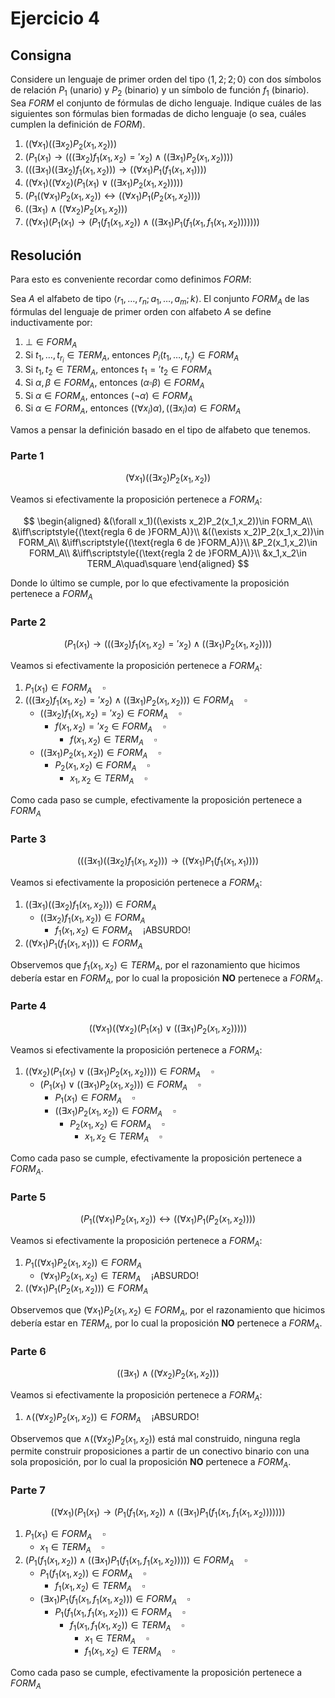 # Ejercicio 4

## Consigna

Considere un lenguaje de primer orden del tipo $\left<1,2;2;0\right>$ con dos símbolos de relación $P_1$ (unario) y $P_2$ (binario) y un símbolo de función $f_1$ (binario). Sea $FORM$ el conjunto de fórmulas de dicho lenguaje. Indique cuáles de las siguientes son fórmulas bien formadas de dicho lenguaje
(o sea, cuáles cumplen la definición de $FORM$).

1. $((\forall x_1)((\exists x_2) P_2(x_1, x_2)))$
2. $(P_1(x_1) \to (((\exists x_2) f_1(x_1, x_2) =' x_2) \land((\exists x_1) P_2(x_1, x_2))))$
3. $(((\exists x_1)((\exists x_2) f_1(x_1, x_2))) \to ((\forall x_1) P_1(f_1(x_1, x_1))))$
4. $((\forall x_1)((\forall x_2) (P_1(x_1) \lor ((\exists x_1) P_2(x_1, x_2)))))$
5. $(P_1((\forall x_1) P_2(x_1, x_2)) \leftrightarrow ((\forall x_1) P_1(P_2(x_1, x_2))))$
6. $((\exists x_1) \land ((\forall x_2) P_2(x_1, x_2)))$
7. $((\forall x_1) (P_1(x_1) \to (P_1(f_1(x_1, x_2)) \land ((\exists x_1) P_1(f_1(x_1, f_1(x_1, x_2)))))))$ 

## Resolución

Para esto es conveniente recordar como definimos $FORM$:

Sea $A$ el alfabeto de tipo $\left<r_1,\ldots,r_n;a_1,\ldots,a_m;k\right>$. El conjunto $FORM_A$ de las fórmulas del lenguaje de primer orden con alfabeto $A$ se define inductivamente por:

1. $\bot\in FORM_A$
2. Si $t_1,\ldots,t_{r_i}\in TERM_A$, entonces $P_i(t_1,\ldots,t_{r_i})\in FORM_A$
3. Si $t_1,t_2\in TERM_A$, entonces $t_1='t_2\in FORM_A$
4. Si $\alpha,\beta\in FORM_A$, entonces $(\alpha\square\beta)\in FORM_A$
5. Si $\alpha\in FORM_A$, entonces $(\neg\alpha)\in FORM_A$
6. Si $\alpha\in FORM_A$, entonces $((\forall x_i)\alpha), ((\exists x_i)\alpha)\in FORM_A$

Vamos a pensar la definición basado en el tipo de alfabeto que tenemos.

### Parte 1

$$(\forall x_1)((\exists x_2)P_2(x_1,x_2))$$

Veamos si efectivamente la proposición pertenece a $FORM_A$:

$$
\begin{aligned}
&(\forall x_1)((\exists x_2)P_2(x_1,x_2))\in FORM_A\\
&\iff\scriptstyle{(\text{regla 6 de }FORM_A)}\\
&((\exists x_2)P_2(x_1,x_2))\in FORM_A\\
&\iff\scriptstyle{(\text{regla 6 de }FORM_A)}\\
&P_2(x_1,x_2)\in FORM_A\\
&\iff\scriptstyle{(\text{regla 2 de }FORM_A)}\\
&x_1,x_2\in TERM_A\quad\square
\end{aligned}
$$

Donde lo último se cumple, por lo que efectivamente la proposición pertenece a $FORM_A$

### Parte 2

$$(P_1(x_1) \to (((\exists x_2) f_1(x_1, x_2) =' x_2) \land((\exists x_1) P_2(x_1, x_2))))$$

Veamos si efectivamente la proposición pertenece a $FORM_A$:

1. $P_1(x_1)\in FORM_A\quad\square$
2. $(((\exists x_2) f_1(x_1, x_2) =' x_2) \land((\exists x_1) P_2(x_1, x_2)))\in FORM_A\quad\square$
    - $((\exists x_2) f_1(x_1, x_2) =' x_2)\in FORM_A\quad\square$
        - $f(x_1,x_2)='x_2\in FORM_A\quad\square$
            - $f(x_1,x_2)\in TERM_A\quad\square$
    - $((\exists x_1) P_2(x_1, x_2))\in FORM_A\quad\square$
        - $P_2(x_1,x_2)\in FORM_A\quad\square$
            - $x_1,x_2\in TERM_A\quad\square$ 

Como cada paso se cumple, efectivamente la proposición pertenece a $FORM_A$

### Parte 3

$$(((\exists x_1)((\exists x_2) f_1(x_1, x_2))) \to ((\forall x_1) P_1(f_1(x_1, x_1))))$$

Veamos si efectivamente la proposición pertenece a $FORM_A$:

1. $((\exists x_1)((\exists x_2) f_1(x_1, x_2)))\in FORM_A$
    - $((\exists x_2) f_1(x_1, x_2))\in FORM_A$
        - $f_1(x_1, x_2)\in FORM_A\quad\text{¡ABSURDO!}$
2. $((\forall x_1) P_1(f_1(x_1, x_1)))\in FORM_A$

Observemos que $f_1(x_1,x_2)\in TERM_A$, por el razonamiento que hicimos debería estar en $FORM_A$, por lo cual la proposición **NO** pertenece a $FORM_A$.

### Parte 4

$$((\forall x_1)((\forall x_2) (P_1(x_1) \lor ((\exists x_1) P_2(x_1, x_2)))))$$

Veamos si efectivamente la proposición pertenece a $FORM_A$:

1. $((\forall x_2) (P_1(x_1) \lor ((\exists x_1) P_2(x_1, x_2))))\in FORM_A\quad\square$
    - $(P_1(x_1) \lor ((\exists x_1) P_2(x_1, x_2)))\in FORM_A\quad\square$
        - $P_1(x_1)\in FORM_A\quad\square$
        - $((\exists x_1) P_2(x_1, x_2))\in FORM_A\quad\square$
            - $P_2(x_1, x_2)\in FORM_A\quad\square$
                - $x_1,x_2\in TERM_A\quad\square$

Como cada paso se cumple, efectivamente la proposición pertenece a $FORM_A$.

### Parte 5

$$(P_1((\forall x_1) P_2(x_1, x_2)) \leftrightarrow ((\forall x_1) P_1(P_2(x_1, x_2))))$$

Veamos si efectivamente la proposición pertenece a $FORM_A$:

1. $P_1((\forall x_1) P_2(x_1, x_2))\in FORM_A$
    - $(\forall x_1) P_2(x_1, x_2)\in TERM_A\quad\text{¡ABSURDO!}$
2. $((\forall x_1) P_1(P_2(x_1, x_2)))\in FORM_A$

Observemos que $(\forall x_1) P_2(x_1, x_2)\in FORM_A$, por el razonamiento que hicimos debería estar en $TERM_A$, por lo cual la proposición **NO** pertenece a $FORM_A$.

### Parte 6

$$((\exists x_1) \land ((\forall x_2) P_2(x_1, x_2)))$$

Veamos si efectivamente la proposición pertenece a $FORM_A$:

1. $\land ((\forall x_2) P_2(x_1, x_2))\in FORM_A\quad\text{¡ABSURDO!}$

Observemos que $\land ((\forall x_2) P_2(x_1, x_2))$ está mal construido, ninguna regla permite construir proposiciones a partir de un conectivo binario con una sola proposición, por lo cual la proposición **NO** pertenece a $FORM_A$.

### Parte 7

$$((\forall x_1) (P_1(x_1) \to (P_1(f_1(x_1, x_2)) \land ((\exists x_1) P_1(f_1(x_1, f_1(x_1, x_2)))))))$$

1. $P_1(x_1)\in FORM_A\quad\square$
    - $x_1\in TERM_A\quad\square$
2. $(P_1(f_1(x_1, x_2)) \land ((\exists x_1) P_1(f_1(x_1, f_1(x_1, x_2)))))\in FORM_A\quad\square$
    - $P_1(f_1(x_1, x_2))\in FORM_A\quad\square$
        - $f_1(x_1, x_2)\in TERM_A\quad\square$
    - $(\exists x_1) P_1(f_1(x_1, f_1(x_1, x_2)))\in FORM_A\quad\square$
        - $P_1(f_1(x_1, f_1(x_1, x_2)))\in FORM_A\quad\square$
            - $f_1(x_1, f_1(x_1, x_2))\in TERM_A\quad\square$
                - $x_1\in TERM_A\quad\square$
                - $f_1(x_1, x_2)\in TERM_A\quad\square$

Como cada paso se cumple, efectivamente la proposición pertenece a $FORM_A$